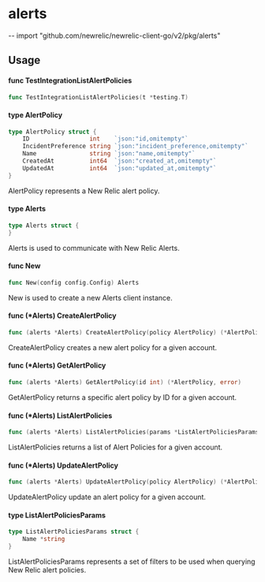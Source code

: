 # alerts
--
    import "github.com/newrelic/newrelic-client-go/v2/pkg/alerts"


## Usage

#### func  TestIntegrationListAlertPolicies

```go
func TestIntegrationListAlertPolicies(t *testing.T)
```

#### type AlertPolicy

```go
type AlertPolicy struct {
	ID                 int    `json:"id,omitempty"`
	IncidentPreference string `json:"incident_preference,omitempty"`
	Name               string `json:"name,omitempty"`
	CreatedAt          int64  `json:"created_at,omitempty"`
	UpdatedAt          int64  `json:"updated_at,omitempty"`
}
```

AlertPolicy represents a New Relic alert policy.

#### type Alerts

```go
type Alerts struct {
}
```

Alerts is used to communicate with New Relic Alerts.

#### func  New

```go
func New(config config.Config) Alerts
```
New is used to create a new Alerts client instance.

#### func (*Alerts) CreateAlertPolicy

```go
func (alerts *Alerts) CreateAlertPolicy(policy AlertPolicy) (*AlertPolicy, error)
```
CreateAlertPolicy creates a new alert policy for a given account.

#### func (*Alerts) GetAlertPolicy

```go
func (alerts *Alerts) GetAlertPolicy(id int) (*AlertPolicy, error)
```
GetAlertPolicy returns a specific alert policy by ID for a given account.

#### func (*Alerts) ListAlertPolicies

```go
func (alerts *Alerts) ListAlertPolicies(params *ListAlertPoliciesParams) ([]AlertPolicy, error)
```
ListAlertPolicies returns a list of Alert Policies for a given account.

#### func (*Alerts) UpdateAlertPolicy

```go
func (alerts *Alerts) UpdateAlertPolicy(policy AlertPolicy) (*AlertPolicy, error)
```
UpdateAlertPolicy update an alert policy for a given account.

#### type ListAlertPoliciesParams

```go
type ListAlertPoliciesParams struct {
	Name *string
}
```

ListAlertPoliciesParams represents a set of filters to be used when querying New
Relic alert policies.
